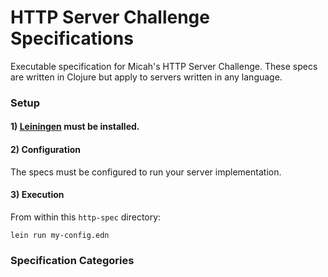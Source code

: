 # HTTP Server Challenge Specifications

Executable specification for Micah's HTTP Server Challenge.  These specs are written in Clojure but apply to servers 
written in any language.

###  Setup

#### 1) [Leiningen](https://leiningen.org/) must be installed.
 
#### 2) Configuration

The specs must be configured to run your server implementation.  

#### 3) Execution

From within this `http-spec` directory:

    lein run my-config.edn  
    
    
### Specification Categories
